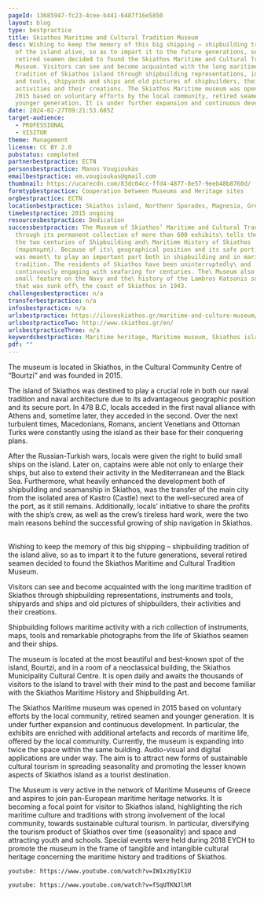 ```yaml
---
pageId: 13685947-fc23-4cee-b441-6487f16e5850
layout: blog
type: bestpractice
title: Skiathos Maritime and Cultural Tradition Museum
desc: Wishing to keep the memory of this big shipping – shipbuilding tradition
  of the island alive, so as to impart it to the future generations, several
  retired seamen decided to found the Skiathos Maritime and Cultural Tradition
  Museum. Visitors can see and become acquainted with the long maritime
  tradition of Skiathos island through shipbuilding representations, instruments
  and tools, shipyards and ships and old pictures of shipbuilders, their
  activities and their creations. The Skiathos Maritime museum was opened in
  2015 based on voluntary efforts by the local community, retired seamen and
  younger generation. It is under further expansion and continuous development.
date: 2024-02-27T09:21:53.685Z
target-audience:
  - PROFESSIONAL
  - VISITOR
theme: Management
license: CC BY 2.0
pubstatus: completed
partnerbestpractice: ECTN
personsbestpractice: Manos Vougioukas
emailbestpractice: em.vougioukas@gmail.com
thumbnail: https://ucarecdn.com/83dc04cc-ffd4-4877-8e57-9eeb48b8760d/
formtypbestpractice: Cooperation between Museums and Heritage sites
orgbestpractice: ECTN
locationbestpractice: Skiathos island, Northenr Sporades, Magnesia, Greece
timebestpractice: 2015 ongoing
resourcesbestpractice: Dedication
successbestpractice: The Museum of Skiathos’ Maritime and Cultural Tradition\
  through its permanent collection of more than 600 exhibits\ tells the story of
  the two centuries of Shipbuilding and\ Maritime History of Skiathos
  (παραπομπή). Because of its\ geographical position and its safe port, Skiathos
  was meant\ to play an important part both in shipbuilding and in maritime\
  tradition. The residents of Skiathos have been uninterruptedly\ and
  continuously engaging with seafaring for centuries. Τhe\ Museum also houses a
  small feature on the Navy and the\ history of the Lambros Katsonis submarine
  that was sunk off\ the coast of Skiathos in 1943.
challengesbestpractice: n/a
transferbestpractice: n/a
infosbestpractice: n/a
urlsbestpractice: https://iloveskiathos.gr/maritime-and-culture-museum/
urlsbestpracticeTwo: http://www.skiathos.gr/en/
urlsbestpracticeThree: n/a
keywordsbestpractice: Maritime heritage, Maritime museum, Skiathos island, Traditions
pdf: ""
---
```

The museum is located in Skiathos, in the Cultural Community Centre of “Bourtzi” and was founded in 2015.

The island of Skiathos was destined to play a crucial role in both our naval tradition and naval architecture due to its advantageous geographic position and its secure port. In 478 B.C, locals acceded in the first naval alliance with Athens and, sometime later, they acceded in the second. Over the next turbulent times, Macedonians, Romans, ancient Venetians and Ottoman Turks were constantly using the island as their base for their conquering plans.

After the Russian-Turkish wars, locals were given the right to build small ships on the island. Later on, captains were able not only to enlarge their ships, but also to extend their activity in the Mediterranean and the Black Sea. Furthermore, what heavily enhanced the development both of shipbuilding and seamanship in Skiathos, was the transfer of the main city from the isolated area of Kastro (Castle) next to the well-secured area of the port, as it still remains. Additionally, locals’ initiative to share the profits with the ship’s crew, as well as the crew’s tireless hard work, were the two main reasons behind the successful growing of ship navigation in Skiathos.    



Wishing to keep the memory of this big shipping – shipbuilding tradition of the island alive,
so as to impart it to the future generations, several retired seamen decided to found the
Skiathos Maritime and Cultural Tradition Museum.

Visitors can see and become acquainted with the long maritime tradition of Skiathos
through shipbuilding representations, instruments and tools, shipyards and ships and old
pictures of shipbuilders, their activities and their creations.

Shipbuilding follows maritime activity with a rich collection of instruments, maps, tools and
remarkable photographs from the life of Skiathos seamen and their ships.

The museum is located at the most beautiful and best-known spot of the island, Bourtzi,
and in a room of a neoclassical building, the Skiathos Municipality Cultural Centre. It is
open daily and awaits the thousands of visitors to the island to travel with their mind to the
past and become familiar with the Skiathos Maritime History and Shipbuilding Art.

The Skiathos Maritime museum was opened in 2015 based on voluntary efforts by the local
community, retired seamen and younger generation. It is under further expansion and
continuous development. In particular, the exhibits are enriched with additional artefacts
and records of maritime life, offered by the local community. Currently, the museum is
expanding into twice the space within the same building. Audio-visual and digital
applications are under way. The aim is to attract new forms of sustainable cultural tourism in
spreading seasonality and promoting the lesser known aspects of Skiathos island as a tourist
destination.

The Museum is very active in the network of Maritime Museums of Greece and aspires to join
pan-European maritime heritage networks. It is becoming a focal point for visitor to Skiathos
island, highlighting the rich maritime culture and traditions with strong involvement of the
local community, towards sustainable cultural tourism. In particular, diversifying the tourism
product of Skiathos over time (seasonality) and space and attracting youth and schools.
Special events were held during 2018 EYCH to promote the museum in the frame of tangible
and intangible cultural heritage concerning the maritime history and traditions of Skiathos.



`youtube: https://www.youtube.com/watch?v=IW1xz6yIK1U`

`youtube: https://www.youtube.com/watch?v=fSqUTKNJlhM`